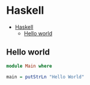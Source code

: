 # Haskell

<!--ts-->
* [Haskell](hasekll.md#haskell)
   * [Hello world](hasekll.md#hello-world)

<!-- Added by: runner, at: Fri Aug  6 11:38:26 UTC 2021 -->

<!--te-->

## Hello world
```haskell
module Main where

main = putStrLn "Hello World"
```
